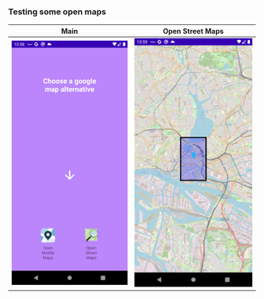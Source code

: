 ### Testing some open maps

| Main             |  Open Street Maps |
:-------------------------:|:-------------------------:
![](screenshots/activity_main.png)  |  ![](screenshots/activity_open_street_maps.png)